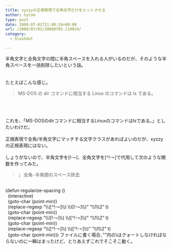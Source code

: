 ```yaml
---
title: xyzzyの正規表現で全角文字だけをヒットさせる
author: hylom
type: post
date: 2008-07-01T11:00:24+00:00
url: /2008/07/01/20080701-110024/
category:
  - Slashdot

---
```

半角文字と全角文字の間に半角スペースを入れる人がいるのだが、そのような半角スペースを一括削除したいという話。  
</br>   
たとえばこんな感じ。 

> <div>
>   MS-DOS の dir コマンドに相当する Linux のコマンドは ls である。
> </div>

</br>  
</br>  
</br>   
これを、「MS-DOSのdirコマンドに相当するLinuxのコマンドはlsである。」としたいわけだ。</br>  
</br>   
正規表現で全角/半角文字にマッチする文字クラスがあればよいのだが、xyzzyの正規表現にはない。</br>  
</br>   
しょうがないので、半角文字を[!-~]、全角文字を[^!-~]で代用して次のような関数を作ってみた。 

> <div>
>   <tt> ; 全角-半角間のスペース除去 </tt>
> </div>

</br>   
(defun regularize-spacing ()</br>   
&nbsp; (interactive)</br>   
&nbsp; (goto-char (point-min))</br>   
&nbsp; (replace-regexp &#8220;\\([^!-~]\\) \\([!-~]\\)&#8221; &#8220;\\1\\2&#8221; t)</br>   
&nbsp; (goto-char (point-min))</br>   
&nbsp; (replace-regexp &#8220;\\([!-~]\\) \\([^!-~]\\)&#8221; &#8220;\\1\\2&#8221; t)</br>   
&nbsp; (goto-char (point-min))</br>   
&nbsp; (replace-regexp &#8220;\\([^!-~]\\) \\([^!-~]\\)&#8221; &#8220;\\1\\2&#8221; t)</br>   
&nbsp; (goto-char (point-min))) ファイルに書く場合、&#8221;&#8221;内の\はクォートしなければならないのに一瞬はまったけど、とりあえずこれでそこそこ動く。</br>  
</br>  
</br>
